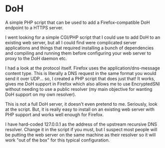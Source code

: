 # DoH

A simple PHP script that can be used to add a Firefox-compatible DoH endpoint to a HTTPS server.

I went looking for a simple CGI/PHP script that I could use to add DoH to an existing web server, but all I could find were complicated server applications and things that required installing a bunch of dependencies and compiling and running them before configuring your web server to proxy to the DoH daemon etc.

I had a look at the protocol itself. Firefox uses the application/dns-message content type. This is literally a DNS request in the same format you would send it over UDP... so, I created a PHP script that does just that! It works, gives me DoH support in Firefox which also allows me to use EncryptedSNI without needing to use a public resolver (my main objective for wanting DoH support on my own resolver).

This is not a full DoH server, it doesn't even pretend to me. Seriously, look at the script. But, it is really easy to install on an existing web server with PHP support and works well enough for Firefox.

I have hard-coded 127.0.0.1 as the address of the upstream recursive DNS resolver. Change it in the script if you must, but I suspect most people will be putting the web server on the same machine as their resolver so it will work "out of the box" for this typical configuration.
